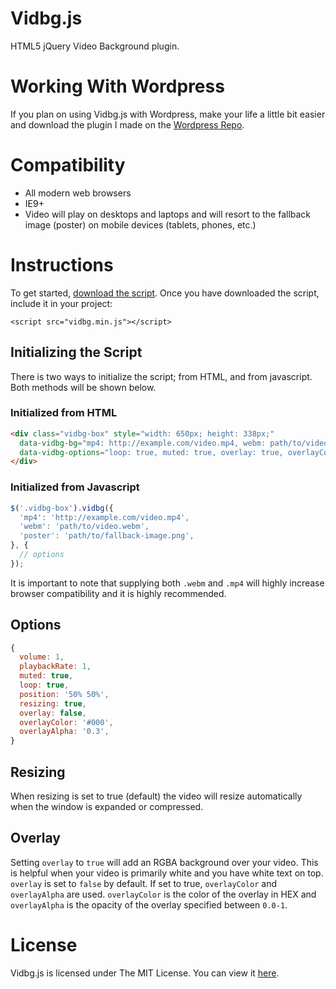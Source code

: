 # Vidbg.js

HTML5 jQuery Video Background plugin.

# Working With Wordpress

If you plan on using Vidbg.js with Wordpress, make your life a little bit easier and download the plugin I made on the [Wordpress Repo](https://wordpress.org/plugins/video-background/).

# Compatibility

* All modern web browsers
* IE9+
* Video will play on desktops and laptops and will resort to the fallback image (poster) on mobile devices (tablets, phones, etc.)

# Instructions

To get started, [download the script](https://github.com/blakedotvegas/supreme_theme/archive/master.zip). Once you have downloaded the script, include it in your project:

`<script src="vidbg.min.js"></script>`

## Initializing the Script

There is two ways to initialize the script; from HTML, and from javascript. Both methods will be shown below.

### Initialized from HTML

```html
<div class="vidbg-box" style="width: 650px; height: 338px;"
  data-vidbg-bg="mp4: http://example.com/video.mp4, webm: path/to/video.webm, poster: path/to/poster.jpg"
  data-vidbg-options="loop: true, muted: true, overlay: true, overlayColor: #000, overlayAlpha: 0.3">
</div>
```

### Initialized from Javascript

```js
$('.vidbg-box').vidbg({
  'mp4': 'http://example.com/video.mp4',
  'webm': 'path/to/video.webm',
  'poster': 'path/to/fallback-image.png',
}, {
  // options
});
```

It is important to note that supplying both `.webm` and `.mp4` will highly increase browser compatibility and it is highly recommended.

## Options

```js
{
  volume: 1,
  playbackRate: 1,
  muted: true,
  loop: true,
  position: '50% 50%',
  resizing: true,
  overlay: false,
  overlayColor: '#000',
  overlayAlpha: '0.3',
}
```

## Resizing

When resizing is set to true (default) the video will resize automatically when the window is expanded or compressed.

## Overlay

Setting `overlay` to `true` will add an RGBA background over your video. This is helpful when your video is primarily white and you have white text on top. `overlay` is set to `false` by default. If set to true, `overlayColor` and `overlayAlpha` are used. `overlayColor` is the color of the overlay in HEX and `overlayAlpha` is the opacity of the overlay specified between `0.0-1`.

# License

Vidbg.js is licensed under The MIT License. You can view it [here](https://github.com/blakedotvegas/vidbg/blob/master/LICENSE).
